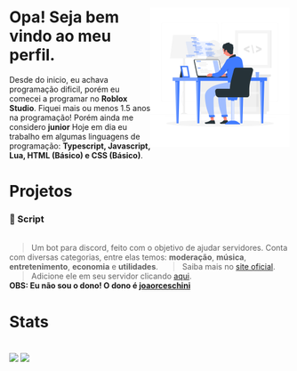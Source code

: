 <div style="clear: both;">
   <img src="https://github.com/joaorceschini/joaorceschini/raw/master/coding.svg" width=250px align="right">

  <h1>Opa! Seja bem vindo ao meu perfil.</h1>

  Desde do inicio, eu achava programação dificil, porém eu comecei a programar no <strong>Roblox Studio</strong>.
  Fiquei mais ou menos 1.5 anos na programação! Porém ainda me considero <strong>junior</strong>
  Hoje em dia eu trabalho em algumas linguagens de programação: <strong>Typescript, Javascript, Lua, HTML (Básico) e CSS (Básico)</strong>.

  <h1>Projetos</h1>
  <h3>👾 Script</h3><br>
  <blockquote style="display: inline;">Um bot para discord, feito com o objetivo de ajudar servidores. Conta com diversas categorias, entre elas temos: <strong>moderação</strong>, <strong>música</strong>, <strong>entretenimento</strong>, <strong>economia</strong> e <strong>utilidades</strong>.</blockquote>
  <blockquote style="display: inline;"> Saiba mais no <a href="https://script-bot.vercel.app/">site oficial</a>.</blockquote>
  <blockquote style="display: inline;"> Adicione ele em seu servidor clicando <a href="https://discord.com/oauth2/authorize?=&client_id=762764583793459200&scope=bot&permissions=8">aqui</a>.<br></blockquote>
  <strong>OBS: Eu não sou o dono! O dono é <a href="https://github.com/joaorceschini">joaorceschini</a></strong>
  <br>
  <h1>Stats<h1> 
</div>

<img src="https://github-readme-stats.vercel.app/api?username=LeoNidioJose&theme=onedark" style="display: inline-block;">
<img src="https://github-readme-stats.vercel.app/api/top-langs/?username=LeoNidioJose&hide=html&layout=compact&theme=onedark" style="display: inline-block;">

